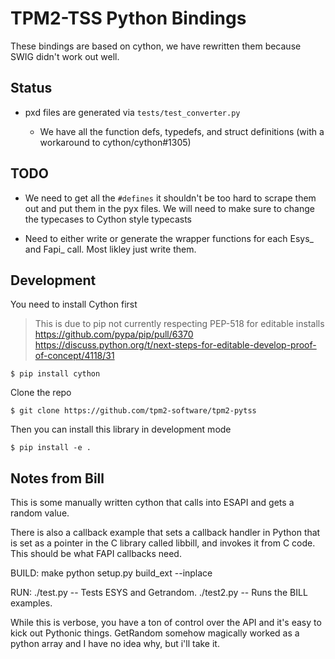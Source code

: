 # TPM2-TSS Python Bindings

These bindings are based on cython, we have rewritten them because SWIG didn't
work out well.

## Status

- pxd files are generated via `tests/test_converter.py`

  - We have all the function defs, typedefs, and struct definitions (with a
    workaround to cython/cython#1305)

## TODO

- We need to get all the `#defines` it shouldn't be too hard to scrape them out
  and put them in the pyx files. We will need to make sure to change the
  typecases to Cython style typecasts

- Need to either write or generate the wrapper functions for each Esys_ and
  Fapi_ call. Most likley just write them.

## Development

You need to install Cython first

> This is due to pip not currently respecting PEP-518 for editable installs
> https://github.com/pypa/pip/pull/6370
> https://discuss.python.org/t/next-steps-for-editable-develop-proof-of-concept/4118/31

```console
$ pip install cython
```

Clone the repo

```console
$ git clone https://github.com/tpm2-software/tpm2-pytss
```

Then you can install this library in development mode

```console
$ pip install -e .
```

## Notes from Bill

This is some manually written cython that calls into ESAPI
and gets a random value.

There is also a callback example that sets a callback handler in Python that is set as a pointer in the C library called libbill, and invokes
it from C code. This should be what FAPI callbacks need.

BUILD:
make
python setup.py build_ext --inplace

RUN:
./test.py -- Tests ESYS and Getrandom.
./test2.py -- Runs the BILL examples.

While this is verbose, you have a ton of control over the API and it's easy to kick out Pythonic things.
GetRandom somehow magically worked as a python array and I have no idea why, but i'll take it.
